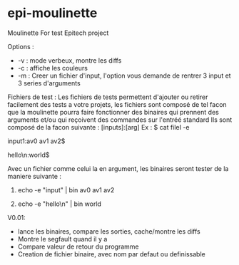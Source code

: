 # epi-moulinette
Moulinette For test Epitech project

Options :
  - -v : mode verbeux, montre les diffs
  - -c : affiche les couleurs
  - -m : Creer un fichier d'input, l'option vous demande de rentrer 3 input et 3 series d'arguments
  
  
Fichiers de test :
  Les fichiers de tests permettent d'ajouter ou retirer facilement des tests a votre projets, les fichiers sont composé de tel facon que
  la moulinette pourra faire fonctionner des binaires qui prennent des arguments et/ou qui reçoivent des commandes sur l'entréé standard
  Ils sont composé de la facon suivante :
  [inputs]:[arg]
  Ex : 
  $ cat fileI -e
  
  input1:av0 av1 av2$
  
  hello\n:world$
  
  Avec un fichier comme celui la en argument, les binaires seront tester de la maniere suivante :
  
  1) echo -e "input" | bin av0 av1 av2
  
  2) echo -e "hello\n" | bin world
    
    
 V0.01:
  - lance les binaires, compare les sorties, cache/montre les diffs
  - Montre le segfault quand il y a 
  - Compare valeur de retour du programme
  - Creation de fichier binaire, avec nom par defaut ou definissable
  
